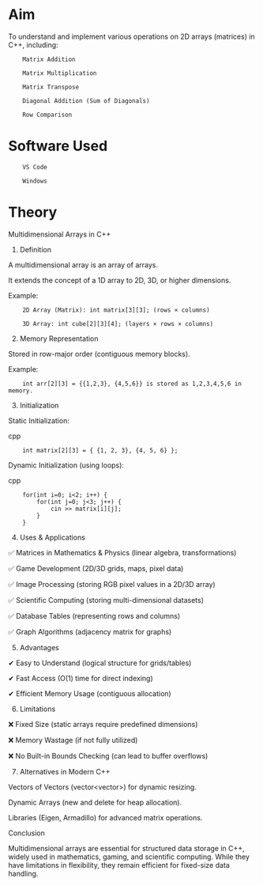 # Aim
To understand and implement various operations on 2D arrays (matrices) in C++, including:
        
        Matrix Addition
        
        Matrix Multiplication
        
        Matrix Transpose
        
        Diagonal Addition (Sum of Diagonals)
        
        Row Comparison

# Software Used 
        VS Code

        Windows
# Theory

Multidimensional Arrays in C++ 

1. Definition

A multidimensional array is an array of arrays.

It extends the concept of a 1D array to 2D, 3D, or higher dimensions.

Example:

        2D Array (Matrix): int matrix[3][3]; (rows × columns)
        
        3D Array: int cube[2][3][4]; (layers × rows × columns)

2. Memory Representation

Stored in row-major order (contiguous memory blocks).

Example:

        int arr[2][3] = {{1,2,3}, {4,5,6}} is stored as 1,2,3,4,5,6 in memory.

3. Initialization

Static Initialization:

cpp

        int matrix[2][3] = { {1, 2, 3}, {4, 5, 6} };

Dynamic Initialization (using loops):

cpp

        for(int i=0; i<2; i++) {
            for(int j=0; j<3; j++) {
                cin >> matrix[i][j];
            }
        }
        
4. Uses & Applications

✅ Matrices in Mathematics & Physics (linear algebra, transformations)

✅ Game Development (2D/3D grids, maps, pixel data)

✅ Image Processing (storing RGB pixel values in a 2D/3D array)

✅ Scientific Computing (storing multi-dimensional datasets)

✅ Database Tables (representing rows and columns)

✅ Graph Algorithms (adjacency matrix for graphs)

5. Advantages

✔ Easy to Understand (logical structure for grids/tables)

✔ Fast Access (O(1) time for direct indexing)

✔ Efficient Memory Usage (contiguous allocation)

6. Limitations

❌ Fixed Size (static arrays require predefined dimensions)

❌ Memory Wastage (if not fully utilized)

❌ No Built-in Bounds Checking (can lead to buffer overflows)

7. Alternatives in Modern C++

Vectors of Vectors (vector<vector<int>>) for dynamic resizing.

Dynamic Arrays (new and delete for heap allocation).

Libraries (Eigen, Armadillo) for advanced matrix operations.

Conclusion

Multidimensional arrays are essential for structured data storage in C++, widely used in mathematics, gaming, and scientific computing. While they have limitations in flexibility, they remain efficient for fixed-size data handling.
